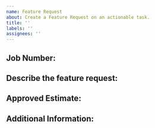 ```yaml
---
name: Feature Request
about: Create a Feature Request on an actionable task.
title: ''
labels: ''
assignees: ''
---
```


## Job Number:
<!-- What is the C&P Job Number? --->

## Describe the feature request:
<!-- A clear and concise description of what you want to happen. -->

## Approved Estimate:
<!-- If the project has been provided an estimate, please provide the estimate hours. -->

## Additional Information:
<!-- Basecamp Discussion Link (If available) -->
<!-- Design Comp Link (If available -->
<!-- Add any other context or screenshots about the feature request here.-->
